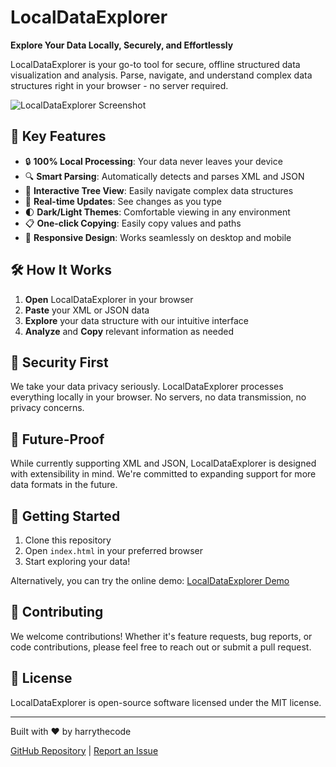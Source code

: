 # LocalDataExplorer

**Explore Your Data Locally, Securely, and Effortlessly**

LocalDataExplorer is your go-to tool for secure, offline structured data visualization and analysis. Parse, navigate, and understand complex data structures right in your browser - no server required.

![LocalDataExplorer Screenshot](20241005-viewer-demo.gif)

## 🚀 Key Features

- 🔒 **100% Local Processing**: Your data never leaves your device
- 🔍 **Smart Parsing**: Automatically detects and parses XML and JSON
- 🌳 **Interactive Tree View**: Easily navigate complex data structures
- 🔄 **Real-time Updates**: See changes as you type
- 🌓 **Dark/Light Themes**: Comfortable viewing in any environment
- 📋 **One-click Copying**: Easily copy values and paths
- 📱 **Responsive Design**: Works seamlessly on desktop and mobile

## 🛠 How It Works

1. **Open** LocalDataExplorer in your browser
2. **Paste** your XML or JSON data
3. **Explore** your data structure with our intuitive interface
4. **Analyze** and **Copy** relevant information as needed

## 🔐 Security First

We take your data privacy seriously. LocalDataExplorer processes everything locally in your browser. No servers, no data transmission, no privacy concerns.

## 🌈 Future-Proof

While currently supporting XML and JSON, LocalDataExplorer is designed with extensibility in mind. We're committed to expanding support for more data formats in the future.

## 🚀 Getting Started

1. Clone this repository
2. Open `index.html` in your preferred browser
3. Start exploring your data!

Alternatively, you can try the online demo: [LocalDataExplorer Demo](https://harrythecode.github.io/LocalDataExplorer/)

## 🤝 Contributing

We welcome contributions! Whether it's feature requests, bug reports, or code contributions, please feel free to reach out or submit a pull request.

## 📜 License

LocalDataExplorer is open-source software licensed under the MIT license.

---

Built with ❤️ by harrythecode

[GitHub Repository](https://github.com/harrythecode/LocalDataExplorer) | [Report an Issue](https://github.com/harrythecode/LocalDataExplorer/issues)